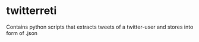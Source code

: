 # twitterreti
Contains python scripts that extracts tweets of a twitter-user and stores into form of .json
